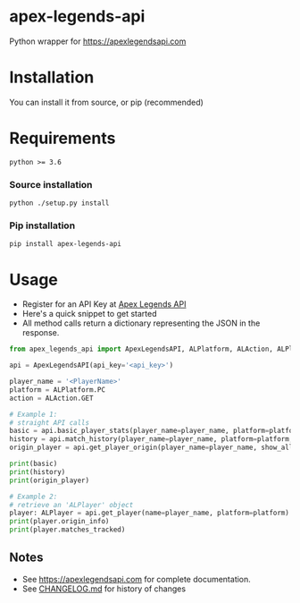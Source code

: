 # apex-legends-api
Python wrapper for https://apexlegendsapi.com

# Installation
You can install it from source, or pip (recommended)
# Requirements
`python >= 3.6`
### Source installation
`python ./setup.py install`
### Pip installation
`pip install apex-legends-api`

# Usage
* Register for an API Key at [Apex Legends API](https://apexlegendsapi.com)
* Here's a quick snippet to get started
* All method calls return a dictionary representing the JSON in the response.

```python
from apex_legends_api import ApexLegendsAPI, ALPlatform, ALAction, ALPlayer

api = ApexLegendsAPI(api_key='<api_key>')

player_name = '<PlayerName>'
platform = ALPlatform.PC
action = ALAction.GET

# Example 1:
# straight API calls
basic = api.basic_player_stats(player_name=player_name, platform=platform)
history = api.match_history(player_name=player_name, platform=platform, action=action)
origin_player = api.get_player_origin(player_name=player_name, show_all_hits=True)

print(basic)
print(history)
print(origin_player)

# Example 2:
# retrieve an 'ALPlayer' object
player: ALPlayer = api.get_player(name=player_name, platform=platform)
print(player.origin_info)
print(player.matches_tracked)

```
## Notes
- See https://apexlegendsapi.com for complete documentation.
- See [CHANGELOG.md](CHANGELOG.md) for history of changes